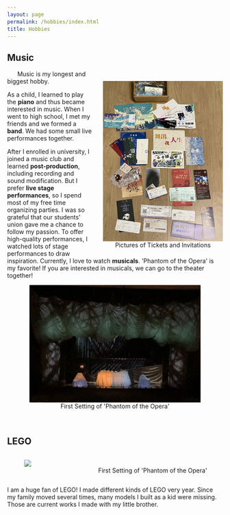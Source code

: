 ```yaml
---
layout: page
permalink: /hobbies/index.html
title: Hobbies
---
```


## Music
<body>
   <figure style="text-align: center; float: right; margin: 25px 0 10px 25px;">
    <img src="/images/tickets.jpg" width="280" style="display: block;">
    <figcaption>Pictures of Tickets and Invitations</figcaption>
  </figure>
</body>

&nbsp;&nbsp;&nbsp;&nbsp;&nbsp;&nbsp;Music is my longest and biggest hobby. <br>

As a child, I learned to play the **piano** and thus became interested in music. When I went to high school, I met my friends and we formed a **band**. We had some small live performances together.

After I enrolled in university, I joined a music club and learned **post-production**, including recording and sound modification. But I prefer **live stage performances**, so I spend most of my free time organizing parties. I was so grateful that our students' union gave me a chance to follow my passion. To offer high-quality performances, I watched lots of stage performances to draw inspiration. Currently, I love to watch **musicals**. 'Phantom of the Opera' is my favorite! If you are interested in musicals, we can go to the theater together!


<body>
   <figure style="text-align: center;">
    <img src="/images/phantom.jpg" width="400" style="display: block; margin: 0 auto;">
    <figcaption>First Setting of 'Phantom of the Opera'</figcaption>
  </figure>
</body>

<br>

## LEGO

<body>
   <div class="third" style="display: flex; justify-content: space-between; gap: 20px; text-align: center;">
      <figure style="flex: 1;">
         <img src="/images/prelection1.JPG" width="600" style="display: block; margin: 0 auto;">
         <figcaption>First Setting of 'Phantom of the Opera'</figcaption>
      </figure>
      <figure style="flex: 1;">
         <img src="/images/prelection1.JPG" width="600" style="display: block; margin: 0 auto;">
         <figcaption>First Setting of 'Phantom of the Opera'</figcaption>
      </figure>
      <figure style="flex: 1;">
         <img src="/images/prelection1.JPG" width="600" style="display: block; margin: 0 auto;">
         <figcaption>First Setting of 'Phantom of the Opera'</figcaption>
      </figure>
   </div>
</body>

I am a huge fan of LEGO! I made different kinds of LEGO very year. Since my family moved several times, many models I built as a kid were missing. Those are current works I made with my little brother.


